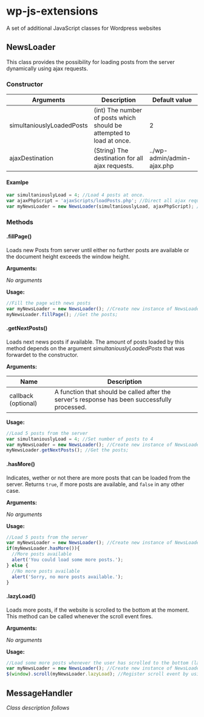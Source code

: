 wp-js-extensions
================

A set of additional JavaScript classes for Wordpress websites

## NewsLoader
This class provides the possibility for loading posts from the server dynamically using ajax requests.
### Constructor
Arguments | Description | Default value
----------|-------------|--------------
simultaniouslyLoadedPosts | (int) The number of posts which should be attempted to load at once. | 2
ajaxDestination | (String) The destination for all ajax requests. | ../wp-admin/admin-ajax.php

#### Examlpe
```javascript
var simultaniouslyLoad = 4; //Load 4 posts at once.
var ajaxPhpScript = 'ajaxScripts/loadPosts.php'; //Direct all ajax requests to this php script
var myNewsLoader = new NewsLoader(simultaniouslyLoad, ajaxPhpScript); //Create new Instance of NewsLoader;
```

### Methods
#### .fillPage()
Loads new Posts from server until either no further posts are available or the document height exceeds the window height.

**Arguments:**

*No arguments*

**Usage:**

```javascript
//Fill the page with news posts
var myNewsLoader = new NewsLoader(); //Create new instance of NewsLoader with default values;
myNewsLoader.fillPage(); //Get the posts;
```

#### .getNextPosts()
Loads next news posts if available. The amount of posts loaded by this method depends on the argument *simultaniouslyLoadedPosts* that was forwardet to the constructor.

**Arguments:**

Name       | Description 
-----------|------------
callback (optional) | A function that should be called after the server's response has been successfully processed.

**Usage:**

```javascript
//Load 5 posts from the server
var simultaniouslyLoad = 4; //Set number of posts to 4
var myNewsLoader = new NewsLoader(); //Create new instance of NewsLoader with default values;
myNewsLoader.getNextPosts(); //Get the posts;
```

#### .hasMore()
Indicates, wether or not there are more posts that can be loaded from the server. Returns `true`, if more posts are available, and `false` in any other case.

**Arguments:**

*No arguments*

**Usage:**

```javascript
//Load 5 posts from the server
var myNewsLoader = new NewsLoader(); //Create new instance of NewsLoader with default values;
if(myNewsLoader.hasMore()){
  //More posts available
  alert('You could load some more posts.');
} else {
  //No more posts available
  alert('Sorry, no more posts available.');
}
```

#### .lazyLoad()
Loads more posts, if the website is scrolled to the bottom at the moment. This method can be called whenever the scroll event fires.

**Arguments:**

*No arguments*

**Usage:**

```javascript
//Load some more posts whenever the user has scrolled to the bottom (lazy loading)
var myNewsLoader = new NewsLoader(); //Create new instance of NewsLoader with default values;
$(window).scroll(myNewsLoader.lazyLoad); //Register scroll event by using jQuery and specify the NewsLoader method as function that should be called;
```

## MessageHandler
*Class description follows*
